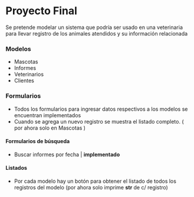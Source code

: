 # Proyecto Final

Se pretende modelar un sistema que podría ser usado en una veterinaria para llevar registro de los animales atendidos y su información relacionada


### Modelos
- Mascotas
- Informes
- Veterinarios
- Clientes

### Formularios
- Todos los formularios para ingresar datos respectivos a los modelos se encuentran implementados
- Cuando se agrega un nuevo registro se muestra el listado completo. ( por ahora solo en Mascotas )
#### Formularios de búsqueda
- Buscar informes por fecha | **implementado**
#### Listados
- Por cada modelo hay un botón para obtener el listado de todos los registros del modelo (por ahora solo imprime __str__ de c/ registro)
